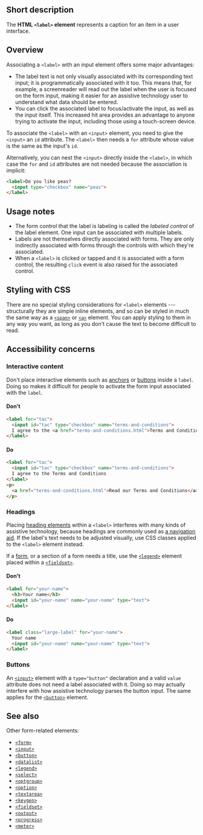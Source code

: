 ## Short description
The **HTML `<label>` element** represents a caption for an item in a
user interface.

## Overview
Associating a `<label>` with an input element offers some major
advantages:

- The label text is not only visually associated with its
  corresponding text input; it is programmatically associated with it
  too. This means that, for example, a screenreader will read out the
  label when the user is focused on the form input, making it easier
  for an assistive technology user to understand what data should be
  entered.
- You can click the associated label to focus/activate the input, as
  well as the input itself. This increased hit area provides an
  advantage to anyone trying to activate the input, including those
  using a touch-screen device.

To associate the `<label>` with an `<input>` element, you need to give
the `<input>` an `id` attribute. The `<label>` then needs a `for`
attribute whose value is the same as the input's `id`.

Alternatively, you can nest the `<input>` directly inside the `<label>`,
in which case the `for` and `id` attributes are not needed because the
association is implicit:

```html
<label>Do you like peas?
  <input type="checkbox" name="peas">
</label>
```

## Usage notes

- The form control that the label is labeling is called the *labeled
  control* of the label element. One input can be associated with
  multiple labels.
- Labels are not themselves directly associated with forms. They are
  only indirectly associated with forms through the controls with
  which they're associated.
- When a `<label>` is clicked or tapped and it is associated with a
  form control, the resulting `click` event is also raised for the
  associated control.

## Styling with CSS

There are no special styling considerations for `<label>` elements ---
structurally they are simple inline elements, and so can be styled in
much the same way as a
[`<span>`](/en-US/docs/Web/HTML/Element/span)
or
[`<a>`](/en-US/docs/Web/HTML/Element/a)
element. You can apply styling to them in any way you want, as long as
you don't cause the text to become difficult to read.

## Accessibility concerns
### Interactive content

Don't place interactive elements such as
[anchors](/en-US/docs/Web/HTML/Element/a)
or
[buttons](/en-US/docs/Web/HTML/Element/button)
inside a `label`. Doing so makes it difficult for people to activate the
form input associated with the `label`.

#### Don't

```html
<label for="tac">
  <input id="tac" type="checkbox" name="terms-and-conditions">
  I agree to the <a href="terms-and-conditions.html">Terms and Conditions</a>
</label>
```

#### Do

```html
<label for="tac">
  <input id="tac" type="checkbox" name="terms-and-conditions">
  I agree to the Terms and Conditions
</label>
<p>
  <a href="terms-and-conditions.html">Read our Terms and Conditions</a>
</p>
```

### Headings

Placing [heading elements](/en-US/docs/Web/HTML/Element/Heading_Elements) within a
`<label>` interferes with many kinds of assistive technology, because
headings are commonly used as [a navigation aid](/en-US/docs/Web/HTML/Element/Heading_Elements#Navigation). If the
label's text needs to be adjusted visually, use CSS classes applied to
the `<label>` element instead.

If a [form](/en-US/docs/Web/HTML/Element/form), or a section of a form
needs a title, use the
[`<legend>`](/en-US/docs/Web/HTML/Element/legend)
element placed within a
[`<fieldset>`](/en-US/docs/Web/HTML/Element/fieldset).

#### Don't

```html
<label for="your-name">
  <h3>Your name</h3>
  <input id="your-name" name="your-name" type="text">
</label>
```

#### Do

```html
<label class="large-label" for="your-name">
  Your name
  <input id="your-name" name="your-name" type="text">
</label>
```

### Buttons

An [`<input>`](/en-US/docs/Web/HTML/Element/input)
element with a `type="button"` declaration and a valid `value` attribute
does not need a label associated with it. Doing so may actually
interfere with how assistive technology parses the button input. The
same applies for the
[`<button>`](/en-US/docs/Web/HTML/Element/button)
element.

## See also

Other form-related elements:

- [`<form>`](/en-US/docs/Web/HTML/Element/form)
- [`<input>`](/en-US/docs/Web/HTML/Element/input)
- [`<button>`](/en-US/docs/Web/HTML/Element/button)
- [`<datalist>`](/en-US/docs/Web/HTML/Element/datalist)
- [`<legend>`](/en-US/docs/Web/HTML/Element/legend)
- [`<select>`](/en-US/docs/Web/HTML/Element/select)
- [`<optgroup>`](/en-US/docs/Web/HTML/Element/optgroup)
- [`<option>`](/en-US/docs/Web/HTML/Element/option)
- [`<textarea>`](/en-US/docs/Web/HTML/Element/textarea)
- [`<keygen>`](/en-US/docs/Web/HTML/Element/keygen)
- [`<fieldset>`](/en-US/docs/Web/HTML/Element/fieldset)
- [`<output>`](/en-US/docs/Web/HTML/Element/output)
- [`<progress>`](/en-US/docs/Web/HTML/Element/progress)
- [`<meter>`](/en-US/docs/Web/HTML/Element/meter)

